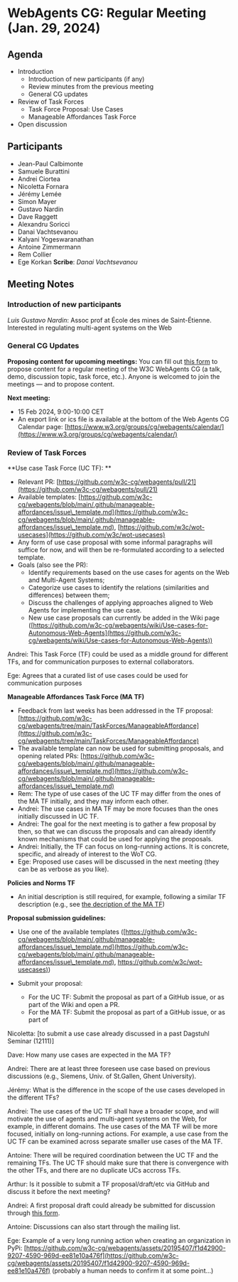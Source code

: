 # WebAgents CG: Regular Meeting (Jan. 29, 2024)

## Agenda
   * Introduction
       * Introduction of new participants (if any)
       * Review minutes from the previous meeting
       * General CG updates
   * Review of Task Forces
       * Task Force Proposal: Use Cases
       * Manageable Affordances Task Force
   * Open discussion

## Participants
   * Jean-Paul Calbimonte
   * Samuele Burattini
   * Andrei Ciortea
   * Nicoletta Fornara
   * Jérémy Lemée
   * Simon Mayer
   * Gustavo Nardin
   * Dave Raggett
   * Alexandru Soricci
   * Danai Vachtsevanou
   * Kalyani Yogeswaranathan
   * Antoine Zimmermann
   * Rem Collier
   * Ege Korkan
**Scribe**: *Danai Vachtsevanou*

## Meeting Notes

### Introduction of new participants

*Luis Gustavo Nardin*: Assoc prof at École des mines de Saint-Étienne. Interested in regulating multi-agent systems on the Web    

### General CG Updates

**Proposing content for upcoming meetings:** You can fill out [this form]([https://docs.google.com/forms/d/e/1FAIpQLScCx0H-cQO-MtCai-iR\_aGfiCabjr\_paYHrPlCAnJxBSa3ohg/viewform) to propose content for a regular meeting of the W3C WebAgents CG (a talk, demo, discussion topic, task force, etc.). Anyone is welcomed to join the meetings — and to propose content.

**Next meeting:**
* 15 Feb 2024, 9:00-10:00 CET
* An export link or ics file is available at the bottom of the Web Agents CG Calendar page: [https://www.w3.org/groups/cg/webagents/calendar/](https://www.w3.org/groups/cg/webagents/calendar/)

### Review of Task Forces

**Use case Task Force (UC TF): **
* Relevant PR: [https://github.com/w3c-cg/webagents/pull/21](https://github.com/w3c-cg/webagents/pull/21)
* Available templates: [https://github.com/w3c-cg/webagents/blob/main/.github/manageable-affordances/issue\_template.md](https://github.com/w3c-cg/webagents/blob/main/.github/manageable-affordances/issue\_template.md), [https://github.com/w3c/wot-usecases](https://github.com/w3c/wot-usecases)
* Any form of use case proposal with some informal paragraphs will suffice for now, and will then be re-formulated according to a selected template.
* Goals (also see the PR): 
  * Identify requirements based on the use cases for agents on the Web and Multi-Agent Systems;
  * Categorize use cases to identify the relations (similarities and differences) between them;
  * Discuss the challenges of applying approaches aligned to Web Agents for implementing the use case.
  * New use case proposals can currently be added in the Wiki page ([https://github.com/w3c-cg/webagents/wiki/Use-cases-for-Autonomous-Web-Agents](https://github.com/w3c-cg/webagents/wiki/Use-cases-for-Autonomous-Web-Agents))

Andrei: This Task Force (TF) could be used as a middle ground for different TFs, and for communication purposes to external collaborators.

Ege: Agrees that a curated list of use cases could be used for communication purposes    

**Manageable Affordances Task Force (MA TF)**

* Feedback from last weeks has been addressed in the TF proposal: [https://github.com/w3c-cg/webagents/tree/main/TaskForces/ManageableAffordance](https://github.com/w3c-cg/webagents/tree/main/TaskForces/ManageableAffordance)
* The available template can now be used for submitting proposals, and opening related PRs:   [https://github.com/w3c-cg/webagents/blob/main/.github/manageable-affordances/issue\_template.md](https://github.com/w3c-cg/webagents/blob/main/.github/manageable-affordances/issue\_template.md)
* Rem: The type of use cases of the UC TF may differ from the ones of the MA TF initially, and they may inform each other.
* Andrei: The use cases in MA TF may be more focuses than the ones initially discussed in UC TF.
* Andrei: The goal for the next meeting is to gather a few proposal by then, so that we can discuss the proposals and can already identify known mechanisms that could be used for applying the proposals.
* Andrei: Initially, the TF can focus on long-running actions. It is concrete, specific, and already of interest to the WoT CG.
* Ege: Proposed use cases will be discussed in the next meeting (they can be as verbose as you like). 

**Policies and Norms TF**

   * An initial description is still required, for example, following a similar TF description (e.g., see [the decription of the MA TF]([https://github.com/w3c-cg/webagents/tree/main/TaskForces/ManageableAffordance))

**Proposal submission guidelines:**

* Use one of the available templates ([https://github.com/w3c-cg/webagents/blob/main/.github/manageable-affordances/issue\_template.md](https://github.com/w3c-cg/webagents/blob/main/.github/manageable-affordances/issue\_template.md), [https://github.com/w3c/wot-usecases)](https://github.com/w3c/wot-usecases))

* Submit your proposal:
  * For the UC TF: Submit the proposal as part of a GitHub issue, or as part of the Wiki and open a PR.
  * For the MA TF: Submit the proposal as part of a GitHub issue, or as part of 

Nicoletta: [to submit a use case already discussed in a past Dagstuhl Seminar (12111)]

Dave: How many use cases are expected in the MA TF?

Andrei: There are at least three foreseen use case based on previous discussions (e.g., Siemens, Univ. of St.Gallen, Ghent University).

Jérémy: What is the difference in the scope of the use cases developed in the different TFs?

Andrei: The use cases of the UC TF shall have a broader scope, and will motivate the use of agents and multi-agent systems on the Web, for example, in different domains. The use cases of the MA TF will be more focused, initially on long-running actions. For example, a use case from the UC TF can be examined across separate smaller use cases of the MA TF.

Antoine: There will be required coordination between the UC TF and the remaining TFs. The UC TF should make sure that there is convergence with the other TFs, and there are no duplicate UCs accross TFs.

Arthur: Is it possible to submit a TF proposal/draft/etc via GitHub and discuss it before the next meeting?

Andrei: A first proposal draft could already be submitted for discussion through [this form](https://docs.google.com/forms/d/e/1FAIpQLScCx0H-cQO-MtCai-iR\_aGfiCabjr\_paYHrPlCAnJxBSa3ohg/viewform).

Antoine: Discussions can also start through the mailing list.

Ege: Example of a very long running action when creating an organization in PyPi: [https://github.com/w3c-cg/webagents/assets/20195407/f1d42900-9207-4590-969d-ee81e10a476f](https://github.com/w3c-cg/webagents/assets/20195407/f1d42900-9207-4590-969d-ee81e10a476f) (probably a human needs to confirm it at some point...)






